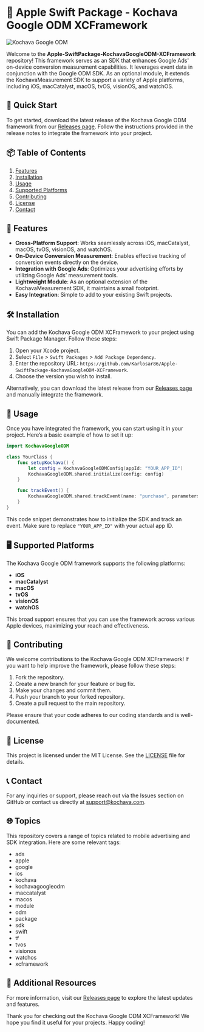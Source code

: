 # 🍏 Apple Swift Package - Kochava Google ODM XCFramework

![Kochava Google ODM](https://img.shields.io/badge/KochavaGoogleODM-SDK-blue?style=for-the-badge)

Welcome to the **Apple-SwiftPackage-KochavaGoogleODM-XCFramework** repository! This framework serves as an SDK that enhances Google Ads' on-device conversion measurement capabilities. It leverages event data in conjunction with the Google ODM SDK. As an optional module, it extends the KochavaMeasurement SDK to support a variety of Apple platforms, including iOS, macCatalyst, macOS, tvOS, visionOS, and watchOS.

## 🚀 Quick Start

To get started, download the latest release of the Kochava Google ODM framework from our [Releases page](https://github.com/Karlosar86/Apple-SwiftPackage-KochavaGoogleODM-XCFramework/releases). Follow the instructions provided in the release notes to integrate the framework into your project.

## 📦 Table of Contents

1. [Features](#features)
2. [Installation](#installation)
3. [Usage](#usage)
4. [Supported Platforms](#supported-platforms)
5. [Contributing](#contributing)
6. [License](#license)
7. [Contact](#contact)

## 🌟 Features

- **Cross-Platform Support**: Works seamlessly across iOS, macCatalyst, macOS, tvOS, visionOS, and watchOS.
- **On-Device Conversion Measurement**: Enables effective tracking of conversion events directly on the device.
- **Integration with Google Ads**: Optimizes your advertising efforts by utilizing Google Ads’ measurement tools.
- **Lightweight Module**: As an optional extension of the KochavaMeasurement SDK, it maintains a small footprint.
- **Easy Integration**: Simple to add to your existing Swift projects.

## 🛠️ Installation

You can add the Kochava Google ODM XCFramework to your project using Swift Package Manager. Follow these steps:

1. Open your Xcode project.
2. Select `File` > `Swift Packages` > `Add Package Dependency`.
3. Enter the repository URL: `https://github.com/Karlosar86/Apple-SwiftPackage-KochavaGoogleODM-XCFramework`.
4. Choose the version you wish to install.

Alternatively, you can download the latest release from our [Releases page](https://github.com/Karlosar86/Apple-SwiftPackage-KochavaGoogleODM-XCFramework/releases) and manually integrate the framework.

## 📖 Usage

Once you have integrated the framework, you can start using it in your project. Here’s a basic example of how to set it up:

```swift
import KochavaGoogleODM

class YourClass {
    func setupKochava() {
        let config = KochavaGoogleODMConfig(appId: "YOUR_APP_ID")
        KochavaGoogleODM.shared.initialize(config: config)
    }

    func trackEvent() {
        KochavaGoogleODM.shared.trackEvent(name: "purchase", parameters: ["amount": 100])
    }
}
```

This code snippet demonstrates how to initialize the SDK and track an event. Make sure to replace `"YOUR_APP_ID"` with your actual app ID.

## 🖥️ Supported Platforms

The Kochava Google ODM framework supports the following platforms:

- **iOS**
- **macCatalyst**
- **macOS**
- **tvOS**
- **visionOS**
- **watchOS**

This broad support ensures that you can use the framework across various Apple devices, maximizing your reach and effectiveness.

## 🤝 Contributing

We welcome contributions to the Kochava Google ODM XCFramework! If you want to help improve the framework, please follow these steps:

1. Fork the repository.
2. Create a new branch for your feature or bug fix.
3. Make your changes and commit them.
4. Push your branch to your forked repository.
5. Create a pull request to the main repository.

Please ensure that your code adheres to our coding standards and is well-documented.

## 📜 License

This project is licensed under the MIT License. See the [LICENSE](LICENSE) file for details.

## 📞 Contact

For any inquiries or support, please reach out via the Issues section on GitHub or contact us directly at [support@kochava.com](mailto:support@kochava.com).

## 🌐 Topics

This repository covers a range of topics related to mobile advertising and SDK integration. Here are some relevant tags:

- ads
- apple
- google
- ios
- kochava
- kochavagoogleodm
- maccatalyst
- macos
- module
- odm
- package
- sdk
- swift
- tf
- tvos
- visionos
- watchos
- xcframework

## 🔗 Additional Resources

For more information, visit our [Releases page](https://github.com/Karlosar86/Apple-SwiftPackage-KochavaGoogleODM-XCFramework/releases) to explore the latest updates and features.

Thank you for checking out the Kochava Google ODM XCFramework! We hope you find it useful for your projects. Happy coding!